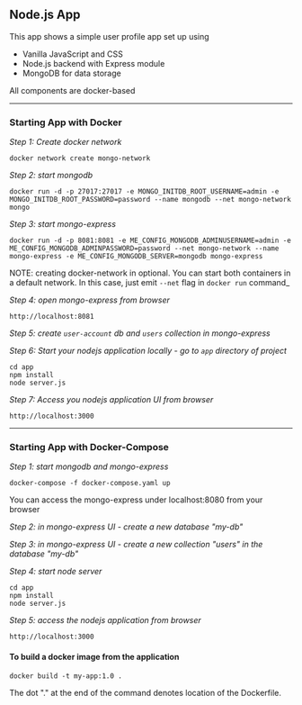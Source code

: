 ## Node.js App

This app shows a simple user profile app set up using 
- Vanilla JavaScript and CSS
- Node.js backend with Express module
- MongoDB for data storage

All components are docker-based

<hr/>

### Starting App with Docker

<i>Step 1: Create docker network</i>

    docker network create mongo-network

<i>Step 2: start mongodb</i>

    docker run -d -p 27017:27017 -e MONGO_INITDB_ROOT_USERNAME=admin -e MONGO_INITDB_ROOT_PASSWORD=password --name mongodb --net mongo-network mongo    

<i>Step 3: start mongo-express</i>
    
    docker run -d -p 8081:8081 -e ME_CONFIG_MONGODB_ADMINUSERNAME=admin -e ME_CONFIG_MONGODB_ADMINPASSWORD=password --net mongo-network --name mongo-express -e ME_CONFIG_MONGODB_SERVER=mongodb mongo-express   

NOTE: creating docker-network in optional. You can start both containers in a default network. In this case, just emit `--net` flag in `docker run` command_

<i>Step 4: open mongo-express from browser</i>

    http://localhost:8081

<i>Step 5: create `user-account` _db_ and `users` _collection_ in mongo-express</i>

<i>Step 6: Start your nodejs application locally - go to `app` directory of project</i> 

    cd app
    npm install 
    node server.js
    
<i>Step 7: Access you nodejs application UI from browser</i>

    http://localhost:3000
    
<hr/>

### Starting App with Docker-Compose

<i>Step 1: start mongodb and mongo-express</i>

    docker-compose -f docker-compose.yaml up
    
You can access the mongo-express under localhost:8080 from your browser
    
<i>Step 2: in mongo-express UI - create a new database "my-db"</i>

<i>Step 3: in mongo-express UI - create a new collection "users" in the database "my-db"</i>       
    
<i>Step 4: start node server</i> 

    cd app
    npm install
    node server.js
    
<i>Step 5: access the nodejs application from browser</i> 

    http://localhost:3000

#### To build a docker image from the application

    docker build -t my-app:1.0 .       
    
The dot "." at the end of the command denotes location of the Dockerfile.
